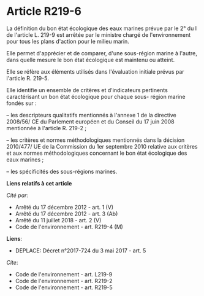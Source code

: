 # Article R219-6

La définition du bon état écologique des eaux marines prévue par le 2° du I de l'article L. 219-9 est arrêtée par le ministre
chargé de l'environnement pour tous les plans d'action pour le milieu marin.

Elle permet d'apprécier et de comparer, d'une sous-région marine à l'autre, dans quelle mesure le bon état écologique est
maintenu ou atteint.

Elle se réfère aux éléments utilisés dans l'évaluation initiale prévus par l'article R. 219-5.

Elle identifie un ensemble de critères et d'indicateurs pertinents caractérisant un bon état écologique pour chaque sous-
région marine fondés sur :

– les descripteurs qualitatifs mentionnés à l'annexe 1 de la directive 2008/56/ CE du Parlement européen et du Conseil du 17
juin 2008 mentionnée à l'article R. 219-2 ;

– les critères et normes méthodologiques mentionnés dans la décision 2010/477/ UE de la Commission du 1er septembre 2010
relative aux critères et aux normes méthodologiques concernant le bon état écologique des eaux marines ;

– les spécificités des sous-régions marines.

**Liens relatifs à cet article**

_Cité par_:

  - Arrêté du 17 décembre 2012 - art. 1 (V)
  - Arrêté du 17 décembre 2012 - art. 3 (Ab)
  - Arrêté du 11 juillet 2018 - art. 2 (V)
  - Code de l'environnement - art. R219-4 (M)

**Liens**:

  - DEPLACE: Décret n°2017-724 du 3 mai 2017 - art. 5

_Cite_:

  - Code de l'environnement - art. L219-9
  - Code de l'environnement - art. R219-2
  - Code de l'environnement - art. R219-5
